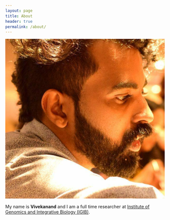 ```yaml
---
layout: page
title: About
header: true
permalink: /about/
---
```


![Vivekanand](/imgs/profile.jpg)

My name is **Vivekanand** and I am a full time researcher at [Institute of Genomics and Integrative Biology (IGIB)](https://www.igib.res.in/).

